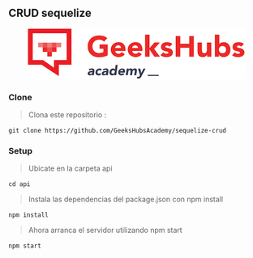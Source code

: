 ## CRUD sequelize

<p align="center">
    <img src="https://github.com/GeeksHubsAcademy/2020-geekshubs-media/blob/master/image/logo.png" >	
</p>

### Clone
> Clona este repositorio :
```shell
git clone https://github.com/GeeksHubsAcademy/sequelize-crud
```
### Setup
>Ubicate en la carpeta api
```shell
cd api
```
> Instala las dependencias del package.json con npm install

```shell
npm install
```

> Ahora arranca el servidor utilizando npm start

```shell
npm start
```
